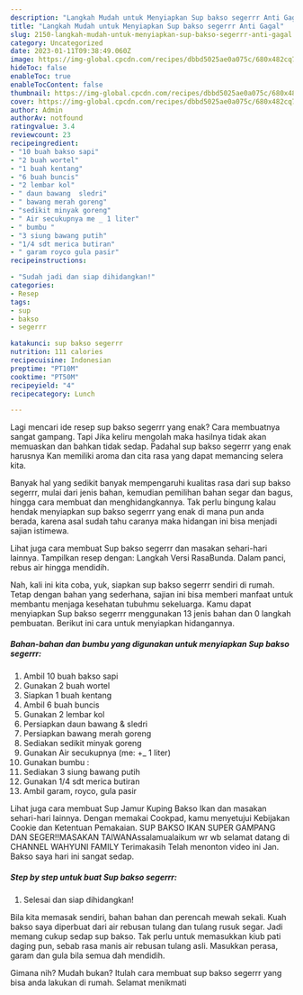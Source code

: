 ```yaml
---
description: "Langkah Mudah untuk Menyiapkan Sup bakso segerrr Anti Gagal"
title: "Langkah Mudah untuk Menyiapkan Sup bakso segerrr Anti Gagal"
slug: 2150-langkah-mudah-untuk-menyiapkan-sup-bakso-segerrr-anti-gagal
category: Uncategorized
date: 2023-01-11T09:38:49.060Z
image: https://img-global.cpcdn.com/recipes/dbbd5025ae0a075c/680x482cq70/sup-bakso-segerrr-foto-resep-utama.jpg
hideToc: false
enableToc: true
enableTocContent: false
thumbnail: https://img-global.cpcdn.com/recipes/dbbd5025ae0a075c/680x482cq70/sup-bakso-segerrr-foto-resep-utama.jpg
cover: https://img-global.cpcdn.com/recipes/dbbd5025ae0a075c/680x482cq70/sup-bakso-segerrr-foto-resep-utama.jpg
author: Admin
authorAv: notfound
ratingvalue: 3.4
reviewcount: 23
recipeingredient:
- "10 buah bakso sapi"
- "2 buah wortel"
- "1 buah kentang"
- "6 buah buncis"
- "2 lembar kol"
- " daun bawang  sledri"
- " bawang merah goreng"
- "sedikit minyak goreng"
- " Air secukupnya me _ 1 liter"
- " bumbu "
- "3 siung bawang putih"
- "1/4 sdt merica butiran"
- " garam royco gula pasir"
recipeinstructions:

- "Sudah jadi dan siap dihidangkan!"
categories:
- Resep
tags:
- sup
- bakso
- segerrr

katakunci: sup bakso segerrr 
nutrition: 111 calories
recipecuisine: Indonesian
preptime: "PT10M"
cooktime: "PT50M"
recipeyield: "4"
recipecategory: Lunch

---
```



Lagi mencari ide resep sup bakso segerrr yang enak? Cara membuatnya sangat gampang. Tapi Jika keliru mengolah maka hasilnya tidak akan memuaskan dan bahkan tidak sedap. Padahal sup bakso segerrr yang enak harusnya Kan memiliki aroma dan cita rasa yang dapat memancing selera kita.


Banyak hal yang sedikit banyak mempengaruhi kualitas rasa dari sup bakso segerrr, mulai dari jenis bahan, kemudian pemilihan bahan segar dan bagus, hingga cara membuat dan menghidangkannya. Tak perlu bingung kalau hendak menyiapkan sup bakso segerrr yang enak di mana pun anda berada, karena asal sudah tahu caranya maka hidangan ini bisa menjadi sajian istimewa.

Lihat juga cara membuat Sup bakso segerrr dan masakan sehari-hari lainnya. Tampilkan resep dengan: Langkah Versi RasaBunda. Dalam panci, rebus air hingga mendidih.


Nah, kali ini kita coba, yuk, siapkan sup bakso segerrr sendiri di rumah. Tetap dengan bahan yang sederhana, sajian ini bisa memberi manfaat untuk membantu menjaga kesehatan tubuhmu sekeluarga. Kamu dapat menyiapkan Sup bakso segerrr menggunakan 13 jenis bahan dan 0 langkah pembuatan. Berikut ini cara untuk menyiapkan hidangannya.

<!--inarticleads1-->

##### Bahan-bahan dan bumbu yang digunakan untuk menyiapkan Sup bakso segerrr:

1. Ambil 10 buah bakso sapi
1. Gunakan 2 buah wortel
1. Siapkan 1 buah kentang
1. Ambil 6 buah buncis
1. Gunakan 2 lembar kol
1. Persiapkan  daun bawang &amp; sledri
1. Persiapkan  bawang merah goreng
1. Sediakan sedikit minyak goreng
1. Gunakan  Air secukupnya (me: +_ 1 liter)
1. Gunakan  bumbu :
1. Sediakan 3 siung bawang putih
1. Gunakan 1/4 sdt merica butiran
1. Ambil  garam, royco, gula pasir


Lihat juga cara membuat Sup Jamur Kuping Bakso Ikan dan masakan sehari-hari lainnya. Dengan memakai Cookpad, kamu menyetujui Kebijakan Cookie dan Ketentuan Pemakaian. SUP BAKSO IKAN SUPER GAMPANG DAN SEGER‼️MASAKAN TAIWANAssalamualaikum wr wb selamat datang di CHANNEL WAHYUNI FAMILY Terimakasih Telah menonton video ini Jan. Bakso saya hari ini sangat sedap. 

<!--inarticleads2-->

##### Step by step untuk buat Sup bakso segerrr:


1. Selesai dan siap dihidangkan!

Bila kita memasak sendiri, bahan bahan dan perencah mewah sekali. Kuah bakso saya diperbuat dari air rebusan tulang dan tulang rusuk segar. Jadi memang cukup sedap sup bakso. Tak perlu untuk memasukkan kiub pati daging pun, sebab rasa manis air rebusan tulang asli. Masukkan perasa, garam dan gula bila semua dah mendidih. 

Gimana nih? Mudah bukan? Itulah cara membuat sup bakso segerrr yang bisa anda lakukan di rumah. Selamat menikmati
